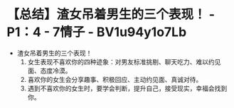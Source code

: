 # 【总结】渣女吊着男生的三个表现！ - P1：4 - 7情子 - BV1u94y1o7Lb

-   渣女吊着男生的三个表现！
    1.  女生表现不喜欢你的四种迹象：对男友标准挑剔、聊天吃力、难以约见面、态度冷漠。
    2.  喜欢你的女生会分享趣事、积极回应、主动约见面、真诚对待。
    3.  遇到不喜欢你的女生时，要学会判断，提升自己，接受现实，幸福会找到你。